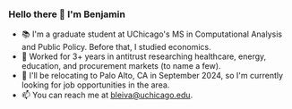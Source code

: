### Hello there 👋 I'm Benjamin

* :books: I'm a graduate student at UChicago's MS in Computational Analysis and Public Policy. Before that, I studied economics.
* :briefcase: Worked for 3+ years in antitrust researching healthcare, energy, education, and procurement markets (to name a few).
* :house_with_garden: I'll be relocating to Palo Alto, CA in September 2024, so I'm currently looking for job opportunities in the area.
* :mailbox: You can reach me at bleiva@uchicago.edu.

<!--
**benjaleivas/benjaleivas** is a ✨ _special_ ✨ repository because its `README.md` (this file) appears on your GitHub profile.

Here are some ideas to get you started:

- 🔭 I’m currently working on ...
- 🌱 I’m currently learning ...
- 👯 I’m looking to collaborate on ...
- 🤔 I’m looking for help with ...
- 💬 Ask me about ...
- 📫 How to reach me: ...
- 😄 Pronouns: ...
- ⚡ Fun fact: ...
-->
